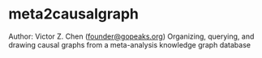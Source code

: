 # meta2causalgraph
Author: Victor Z. Chen (founder@gopeaks.org)
Organizing, querying, and drawing causal graphs from a meta-analysis knowledge graph database
